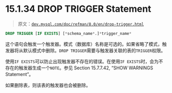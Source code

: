 # 15.1.34 DROP TRIGGER Statement

> 原文：[`dev.mysql.com/doc/refman/8.0/en/drop-trigger.html`](https://dev.mysql.com/doc/refman/8.0/en/drop-trigger.html)

```sql
DROP TRIGGER [IF EXISTS] [*schema_name*.]*trigger_name*
```

这个语句会触发一个触发器。模式（数据库）名称是可选的。如果省略了模式，触发器将从默认模式中删除。`DROP TRIGGER`需要与触发器关联的表的`TRIGGER`权限。

使用`IF EXISTS`可以防止出现触发器不存在的错误。在使用`IF EXISTS`时，会为不存在的触发器生成一个`NOTE`。参见 Section 15.7.7.42, “SHOW WARNINGS Statement”。

如果删除表，则该表的触发器也会被删除。
